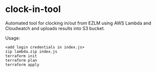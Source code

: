 # clock-in-tool

Automated tool for clocking in/out from EZLM using AWS Lambda and Cloudwatch and uploads results into S3 bucket. 

Usage:

```
<add login credentials in index.js>
zip lambda.zip index.js
terraform init
terraform plan
terraform apply
```
